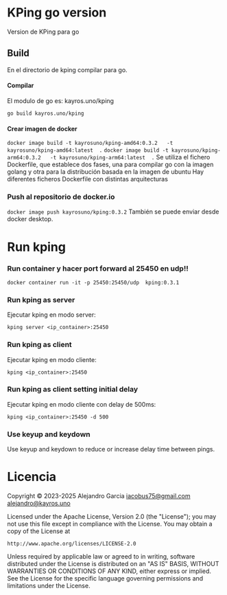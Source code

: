 # KPing go version
Version de KPing para go

## Build
En el directorio de kping compilar para go.

#### Compilar
El modulo de go es: kayros.uno/kping

`go build kayros.uno/kping`


#### Crear imagen de docker

`
docker image build -t kayrosuno/kping-amd64:0.3.2   -t kayrosuno/kping-amd64:latest  .
`
`
docker image build -t kayrosuno/kping-arm64:0.3.2   -t kayrosuno/kping-arm64:latest  .
`
Se utiliza el fichero Dockerfile, que establece dos fases, una para compilar go con la imagen golang y otra para la distribución basada en la imagen de ubuntu
Hay diferentes ficheros Dockerfile con distintas arquitecturas


### Push al repositorio de docker.io 
`docker image push kayrosuno/kping:0.3.2`
También se puede enviar desde docker desktop.

# Run kping
### Run container y hacer port forward al 25450 en udp!!
`docker container run -it -p 25450:25450/udp  kping:0.3.1
`


### Run kping as server
Ejecutar kping en modo server:

`kping server <ip_container>:25450`


### Run kping as client
Ejecutar kping en modo cliente:

`kping <ip_container>:25450`

### Run kping as client setting initial delay
Ejecutar kping en modo cliente con delay de 500ms:

`kping <ip_container>:25450 -d 500`

### Use keyup and keydown
Use keyup and keydown to reduce or increase delay time between pings.

# Licencia

Copyright © 2023-2025 Alejandro Garcia <iacobus75@gmail.com>  <alejandro@kayros.uno>

Licensed under the Apache License, Version 2.0 (the "License");
you may not use this file except in compliance with the License.
You may obtain a copy of the License at

    http://www.apache.org/licenses/LICENSE-2.0

Unless required by applicable law or agreed to in writing, software
distributed under the License is distributed on an "AS IS" BASIS,
WITHOUT WARRANTIES OR CONDITIONS OF ANY KIND, either express or implied.
See the License for the specific language governing permissions and
limitations under the License.
